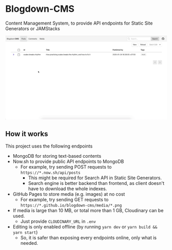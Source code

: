 # Blogdown-CMS

Content Management System, to provide API endpoints for Static Site Generators or JAMStacks

![App preview](/docs/preview.gif)

## How it works

This project uses the following endpoints

- MongoDB for storing text-based contents
- Now.sh to provide public API endpoints to MongoDB
  - For example, try sending POST requests to `https://*.now.sh/api/posts`
    - This might be required for Search API in Static Site Generators.
    - Search engine is better backend than frontend, as client doesn't have to download the whole indexes.
- GitHub Pages to store media (e.g. images) at no cost
  - For example, try sending GET requests to `https://*.github.io/blogdown-cms/media/*.png`
- If media is large than 10 MB, or total more than 1 GB, Cloudinary can be used.
  - Just provide `CLOUDINARY_URL` in `.env`
- Editing is only enabled offline (by running `yarn dev` or `yarn build && yarn start`)
  - So, it is safer than exposing every endpoints online, only what is needed.
